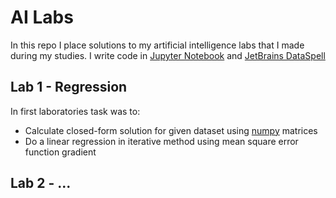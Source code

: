 # AI Labs
In this repo I place solutions to my artificial intelligence labs that I made during my studies. I write code in [Jupyter Notebook](https://jupyter.org/) and [JetBrains DataSpell](https://www.jetbrains.com/dataspell/)

## Lab 1 - Regression
In first laboratories task was to:
- Calculate closed-form solution for given dataset using [numpy](https://numpy.org/) matrices
- Do a linear regression in iterative method using mean square error function gradient

## Lab 2 - ... 
